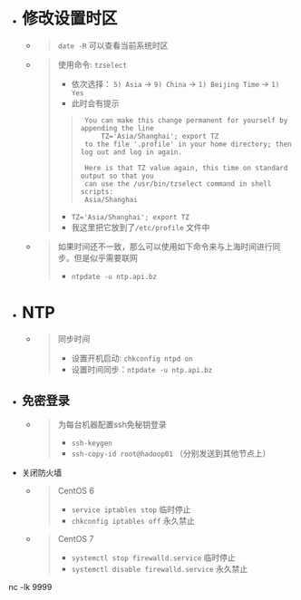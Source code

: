 



- # 修改设置时区
    - > `date -R` 可以查看当前系统时区
    - > 使用命令: `tzselect`
        > - 依次选择： `5) Asia` -> `9) China`  ->  `1) Beijing Time`  -> `1) Yes`
        > - 此时会有提示
        >>      You can make this change permanent for yourself by appending the line
        >>      	TZ='Asia/Shanghai'; export TZ
        >>      to the file '.profile' in your home directory; then log out and log in again.
        >>      
        >>      Here is that TZ value again, this time on standard output so that you
        >>      can use the /usr/bin/tzselect command in shell scripts:
        >>      Asia/Shanghai
        > - `TZ='Asia/Shanghai'; export TZ`
        > - 我这里把它放到了`/etc/profile` 文件中
    - > 如果时间还不一致，那么可以使用如下命令来与上海时间进行同步。但是似乎需要联网
        > - `ntpdate -u ntp.api.bz`


- # NTP
    - > 同步时间
        > - 设置开机启动: `chkconfig ntpd on`
        > - 设置时间同步：`ntpdate -u ntp.api.bz`

- ## 免密登录
    - > 为每台机器配置ssh免秘钥登录
        > - `ssh-keygen`
        > - `ssh-copy-id root@hadoop01`  （分别发送到其他节点上）



- 关闭防火墙
    - > CentOS 6
        > - `service iptables stop`     临时停止
        > - `chkconfig iptables off`    永久禁止
    - > CentOS 7
        > - `systemctl stop firewalld.service`  临时停止
        > - `systemctl disable firewalld.service`   永久禁止

nc -lk 9999



